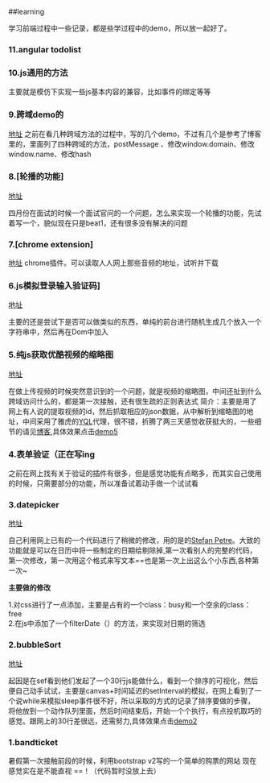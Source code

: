 ##learning

学习前端过程中一些记录，都是些学过程中的demo，所以放一起好了。

### 11.angular todolist

### 10.js通用的方法

主要就是模仿下实现一些js基本内容的兼容，比如事件的绑定等等

### 9.跨域demo的

[地址](https://github.com/Tankpt/learning/tree/master/crossMessage)
之前在看几种跨域方法的过程中，写的几个demo，不过有几个是参考了博客里的，里面列了四种跨域的方法，postMessage 、修改window.domain、修改window.name、修改hash

### 8.[轮播的功能]

[地址](https://github.com/Tankpt/learning/tree/master/picScroll)

四月份在面试的时候一个面试官问的一个问题，怎么来实现一个轮播的功能，先试着写一个，貌似现在只是beat1，还有很多没有解决的问题

### 7.[chrome extension]

[地址](https://github.com/Tankpt/learning/tree/master/chrome%20extension)
chrome插件。可以读取人人网上那些音频的地址，试听并下载

### 6.js模拟登录输入验证码]

[地址](https://github.com/Tankpt/learning/tree/master/code)

主要的还是尝试下是否可以做类似的东西，单纯的前台进行随机生成几个放入一个字符串中，然后再在Dom中加入

### 5.纯js获取优酷视频的缩略图

[地址](https://github.com/Tankpt/learning/tree/master/thumbnail)

在做上传视频的时候突然意识到的一个问题，就是视频的缩略图，中间还扯到什么跨域访问什么的，都是第一次接触，还有很生疏的正则表达式
简介：主要是用了网上有人说的提取视频的id，然后抓取相应的json数据，从中解析到缩略图的地址，中间采用了雅虎的[YQL]代理，很不错，折腾了两三天感觉收获挺大的，一些细节的请见[博客],具体效果点击[demo5]

### 4.表单验证（正在写ing

之前在网上找有关于验证的插件有很多，但是感觉功能有点略多，而其实自己使用的时候，只需要部分的功能，所以准备试着动手做一个试试看

### 3.datepicker

[地址]((https://github.com/Tankpt/learning/tree/master/datepicker`))

自己利用网上已有的一个代码进行了稍微的修改，用的是的[Stefan Petre]。大致的功能就是可以在日历中将一些制定的日期给剔除掉,第一次看别人的完整的代码，第一次修改，第一次用这个格式来写文本==也是第一次上出这么个小东西,各种第一次~

**主要做的修改**

1.对css进行了一点添加，主要是占有的一个class：busy和一个空余的class：free<br>
2.在js中添加了一个filterDate（）的方法，来实现对日期的筛选

### 2.bubbleSort

[地址]((https://github.com/Tankpt/learning/tree/master/bubbleSort))

起因是在sef看到他们发起了一个30行js能做什么，看到一个排序的可视化，然后便自己动手试试，主要是canvas+时间延迟的setInterval的模拟，在网上看到了一个说while来模拟sleep事件很不好，所以采取的方式的记录了排序要做的步骤，将他放到一个动作队列里面，然后时间结束后，开始一个个执行，有点投机取巧的感觉。跟网上的30行差很远，还需努力,具体效果点击[demo2]

### 1.bandticket

暑假第一次接触前段的时候，利用bootstrap v2写的一个简单的购票的网站
现在感觉实在是不能直视 ==！（代码暂时没放上去）

[Stefan Petre]:  http://www.eyecon.ro/bootstrap-datepicker  
[YQL]: http://developer.yahoo.com/yql/
[博客]: http://blog.csdn.net/tankpt/article/details/20380761
[demo5]: http://tankpt.github.io/learning/thumbnail/
[demo2]: http://tankpt.github.io/learning/bubbleSort/
